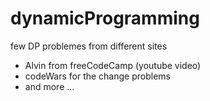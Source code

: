 # dynamicProgramming
few DP problemes from different sites

- Alvin from freeCodeCamp (youtube video)
- codeWars for the change problems
- and more ...
